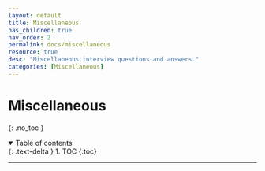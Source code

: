 ```yaml
---
layout: default
title: Miscellaneous
has_children: true
nav_order: 2
permalink: docs/miscellaneous
resource: true
desc: "Miscellaneous interview questions and answers."
categories: [Miscellaneous]
---
```


# Miscellaneous
{: .no_toc }

<details open markdown="block">
  <summary>
    Table of contents
  </summary>
  {: .text-delta }
1. TOC
{:toc}
</details>

---